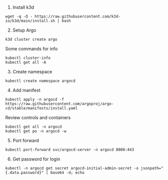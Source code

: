 1. Install k3d 
```
wget -q -O - https://raw.githubusercontent.com/k3d-io/k3d/main/install.sh | bash
```

2. Setup Argo
```
k3d cluster create argo
```

Some commands for info
```
kubectl cluster-info
kubectl get all -A
```

3. Create namespace
```
kubectl create namespace argocd
```

4. Add manifest
```
kubectl apply -n argocd -f https://raw.githubusercontent.com/argoproj/argo-cd/stable/manifests/install.yaml
```
Review controls and containers
```
kubectl get all -n argocd
kubectl get po -n argocd -w
```

5. Port forward
```
kubectl port-forward svc/argocd-server -n argocd 8080:443
```

6. Get password for login
```
kubectl -n argocd get secret argocd-initial-admin-secret -o jsonpath="{.data.password}" | base64 -d; echo
```